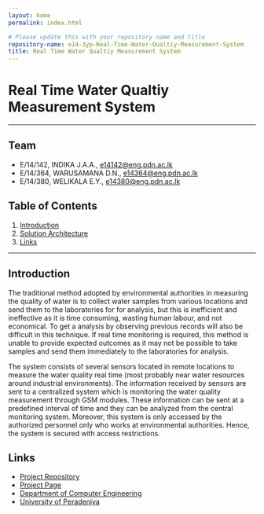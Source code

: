 ```yaml
---
layout: home
permalink: index.html

# Please update this with your repository name and title
repository-name: e14-3yp-Real-Time-Water-Qualtiy-Measurement-System
title: Real Time Water Qualtiy Measurement System
---
```


[comment]: # "This is the standard layout for the project, but you can clean this and use your own template"

# Real Time Water Qualtiy Measurement System

---

## Team
-  E/14/142, INDIKA J.A.A., [e14142@eng.pdn.ac.lk](mailto:e14142@eng.pdn.ac.lk)
-  E/14/364, WARUSAMANA D.N., [e14364@eng.pdn.ac.lk](mailto:e14364@eng.pdn.ac.lk)
-  E/14/380, WELIKALA E.Y., [e14380@eng.pdn.ac.lk](mailto:e14380@eng.pdn.ac.lk)

## Table of Contents
1. [Introduction](#introduction)
2. [Solution Architecture](#solution-architecture )
3. [Links](#links)

---

## Introduction

The traditional method adopted by environmental authorities in measuring the quality of water is to collect water samples from various locations and send them to the laboratories for for analysis, but this is inefficient and ineffective as it is time consuming, wasting human labour, and not economical. To get a analysis by observing previous records will also be difficult in this technique. If real time monitoring is required, this method is unable to provide expected outcomes as it may not be possible to take samples and send them immediately to the laboratories for analysis.

The system consists of several sensors located in remote locations to measure the water quality real time (most probably near water resources around industrial environments). The information received by sensors are sent to a centralized system which is monitoring the water quality measurement through GSM modules. These information can be sent at a predefined interval of time and they can be analyzed from the central monitoring system. Moreover, this system is only accessed by the authorized personnel only who works at environmental authorities. Hence, the system is secured with access restrictions.

 



## Links  


- <a href = "https://github.com/cepdnaclk/e14-3yp-Real-Time-Water-Qualtiy-Measurement-System" target = "_blank">Project Repository</a>
- <a href = "https://cepdnaclk.github.io/e14-3yp-Real-Time-Water-Qualtiy-Measurement-System/" target = "_blank">Project Page</a>
- <a href = "http://www.ce.pdn.ac.lk/" target = "_blank">Department of Computer Engineering</a>
- <a href = "https://eng.pdn.ac.lk/" target = "_blank">University of Peradeniya</a>


[//]: # (Please refer this to learn more about Markdown syntax)
[//]: # (https://github.com/adam-p/markdown-here/wiki/Markdown-Cheatsheet)
